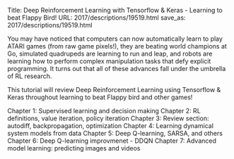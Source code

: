 Title: Deep Reinforcement Learning with Tensorflow & Keras - Learning to beat Flappy Bird! 
URL: 2017/descriptions/19519.html
save_as: 2017/descriptions/19519.html



You may have noticed that computers can now automatically learn to play ATARI games (from raw game pixels!), they are beating world champions at Go, simulated quadrupeds are learning to run and leap, and robots are learning how to perform complex manipulation tasks that defy explicit programming. It turns out that all of these advances fall under the umbrella of RL research. 

This tutorial will review Deep Reinforcement Learning using Tensorflow & Keras throughout learning to beat Flappy bird and other games!  

Chapter 1: Supervised learning and decision making 
Chapter 2: RL definitions, value iteration, policy iteration
Chapter 3: Review section: autodiff, backpropagation, optimization 
Chapter 4: Learning dynamical system models from data 
Chapter 5: Deep Q-learning, SARSA, and others
Chapter 6: Deep Q-learning improvmenet - DDQN
Chapter 7: Advanced model learning: predicting images and videos